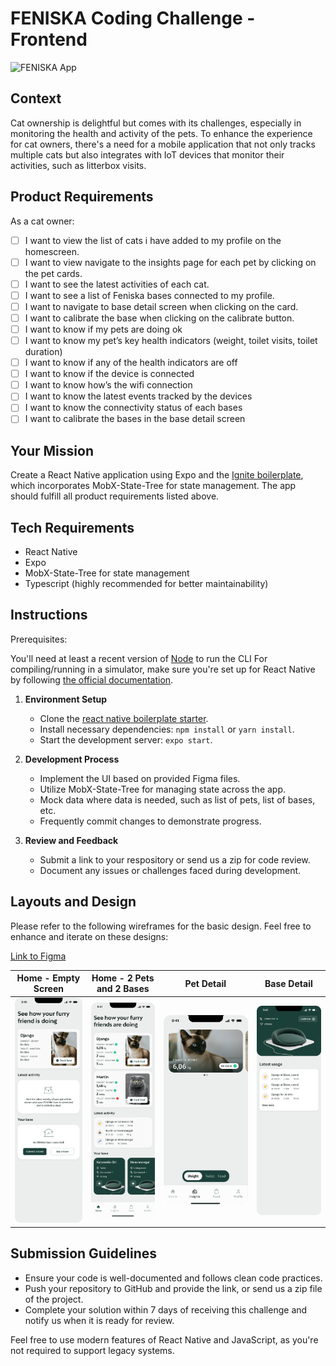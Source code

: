 # FENISKA Coding Challenge - Frontend

![FENISKA App](https://feniska.com/cdn/shop/files/Header_Big_3.jpg?v=1690889844&width=1600)

## Context

Cat ownership is delightful but comes with its challenges, especially in monitoring the health and activity of the pets. To enhance the experience for cat owners, there's a need for a mobile application that not only tracks multiple cats but also integrates with IoT devices that monitor their activities, such as litterbox visits.

## Product Requirements

As a cat owner:

- [ ] I want to view the list of cats i have added to my profile on the homescreen.
- [ ] I want to view navigate to the insights page for each pet by clicking on the pet cards.
- [ ] I want to see the latest activities of each cat.
- [ ] I want to see a list of Feniska bases connected to my profile.
- [ ] I want to navigate to base detail screen when clicking on the card.
- [ ] I want to calibrate the base when clicking on the calibrate button.
- [ ] I want to know if my pets are doing ok
- [ ] I want to know my pet’s key health indicators (weight, toilet visits, toilet duration)
- [ ] I want to know if any of the health indicators are off
- [ ] I want to know if the device is connected
- [ ] I want to know how’s the wifi connection
- [ ] I want to know the latest events tracked by the devices
- [ ] I want to know the connectivity status of each bases
- [ ] I want to calibrate the bases in the base detail screen

## Your Mission

Create a React Native application using Expo and the [Ignite boilerplate](<(https://github.com/infinitered/ignite?tab=readme-ov-file)>), which incorporates MobX-State-Tree for state management. The app should fulfill all product requirements listed above.

## Tech Requirements

- React Native
- Expo
- MobX-State-Tree for state management
- Typescript (highly recommended for better maintainability)

## Instructions

Prerequisites:

You'll need at least a recent version of [Node](https://nodejs.org/en) to run the CLI
For compiling/running in a simulator, make sure you're set up for React Native by following [the official documentation](https://reactnative.dev/docs/environment-setup).

1. **Environment Setup**

   - Clone the [react native boilerplate starter](https://github.com/infinitered/ignite?tab=readme-ov-file).
   - Install necessary dependencies: `npm install` or `yarn install`.
   - Start the development server: `expo start`.

2. **Development Process**

   - Implement the UI based on provided Figma files.
   - Utilize MobX-State-Tree for managing state across the app.
   - Mock data where data is needed, such as list of pets, list of bases, etc.
   - Frequently commit changes to demonstrate progress.

3. **Review and Feedback**
   - Submit a link to your respository or send us a zip for code review.
   - Document any issues or challenges faced during development.

## Layouts and Design

Please refer to the following wireframes for the basic design. Feel free to enhance and iterate on these designs:

[Link to Figma](https://www.figma.com/file/Ek0Sr8rjh1SbBHIchJBhpV/FENISKA-App-Coding-Challenge?type=design&node-id=0%3A1&mode=design&t=we5Bf7OdacFRB5cz-1)

|          Home - Empty Screen           |           Home - 2 Pets and 2 Bases           |              Pet Detail               |              Base Detail               |
| :------------------------------------: | :-------------------------------------------: | :-----------------------------------: | :------------------------------------: |
| ![](./coding-challenge/Home_Empty.png) | ![](./coding-challenge/Home_2pets_2bases.png) | ![](./coding-challenge/PetDetail.png) | ![](./coding-challenge/BaseDetail.png) |

## Submission Guidelines

- Ensure your code is well-documented and follows clean code practices.
- Push your repository to GitHub and provide the link, or send us a zip file of the project.
- Complete your solution within 7 days of receiving this challenge and notify us when it is ready for review.

Feel free to use modern features of React Native and JavaScript, as you're not required to support legacy systems.
